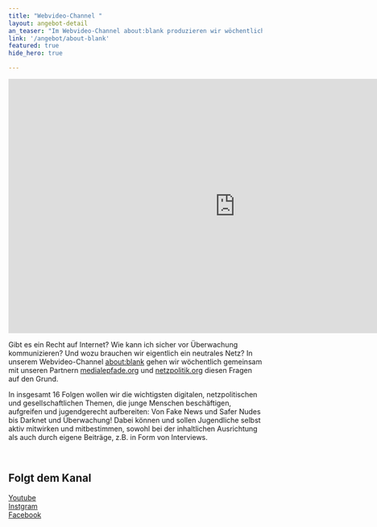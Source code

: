 ```yaml
---
title: "Webvideo-Channel "
layout: angebot-detail
an_teaser: "Im Webvideo-Channel about:blank produzieren wir wöchentlich gemeinsam mit unseren Partnern medialepfade.org, netzpolitik.org Sendungen zu digitalen, technologischen und gesellschaftlichen Themen."
link: '/angebot/about-blank'
featured: true
hide_hero: true

---
```


<p>
	<iframe width="900" height="505" src="https://www.youtube.com/embed/jyID0vRYolc" frameborder="0" allow="autoplay; encrypted-media" allowfullscreen></iframe>
</p>

<p>
	Gibt es ein Recht auf Internet? Wie kann ich sicher vor Überwachung kommunizieren? Und wozu brauchen wir eigentlich ein neutrales Netz? In unserem Webvideo-Channel <a  class="highlight-grey" href="https://www.facebook.com/aboutblankvideo/">about:blank</a> gehen wir wöchentlich gemeinsam mit unseren Partnern <a  class="highlight-grey" href="http://medialepfade.org">medialepfade.org</a> und <a  class="highlight-grey" href="https://netzpolitik.org">netzpolitik.org</a> diesen Fragen auf den Grund. 
</p>
<p>
	In insgesamt 16 Folgen wollen wir die wichtigsten digitalen, netzpolitischen und gesellschaftlichen Themen, die junge Menschen beschäftigen, aufgreifen und jugendgerecht aufbereiten: Von Fake News und Safer Nudes bis Darknet und Überwachung! Dabei können und sollen Jugendliche selbst aktiv mitwirken und mitbestimmen, sowohl bei der inhaltlichen Ausrichtung als auch durch eigene Beiträge, z.B. in Form von Interviews.  
</p>
<br>
<h2>Folgt dem Kanal</h2>
<p>
	<a  class="highlight-grey" href="https://www.youtube.com/channel/UCLGZBlrotKM_nuPPcvuR9SQ">Youtube</a><br>
	<a  class="highlight-grey" href="http://www.instagram.com/aboutblankvideo/">Instgram</a><br>
	<a  class="highlight-grey" href="http://www.facebook.com/aboutblankvideo/">Facebook</a>
</p>
